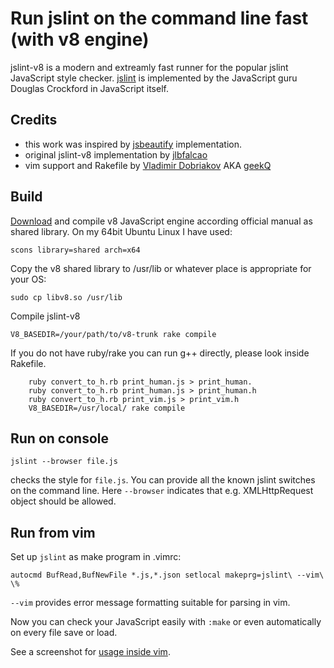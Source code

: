 
Run jslint on the command line fast (with v8 engine)
================================================

jslint-v8 is a modern and extreamly fast runner for the popular jslint
JavaScript style checker. [jslint][] is implemented by the JavaScript guru
Douglas Crockford in JavaScript itself.

Credits
--------
* this work was inspired by [jsbeautify][] implementation.
* original jslint-v8 implementation by [jlbfalcao][]
* vim support and Rakefile by [Vladimir Dobriakov][] AKA [geekQ][]


Build
-----

[Download][v8 doc] and compile v8 JavaScript engine according official
manual as shared library. On my 64bit Ubuntu Linux I have used:

    scons library=shared arch=x64

Copy the v8 shared library to /usr/lib or whatever place is appropriate
for your OS:

    sudo cp libv8.so /usr/lib

Compile jslint-v8

    V8_BASEDIR=/your/path/to/v8-trunk rake compile

If you do not have ruby/rake you can run g++ directly, please look
inside Rakefile.

        ruby convert_to_h.rb print_human.js > print_human.
        ruby convert_to_h.rb print_human.js > print_human.h
        ruby convert_to_h.rb print_vim.js > print_vim.h
        V8_BASEDIR=/usr/local/ rake compile


Run on console
--------------

    jslint --browser file.js

checks the style for `file.js`. You can provide all the known jslint
switches on the command line. Here `--browser` indicates that e.g.
XMLHttpRequest object should be allowed.


Run from vim
------------

Set up `jslint` as make program in .vimrc:

    autocmd BufRead,BufNewFile *.js,*.json setlocal makeprg=jslint\ --vim\ \%

`--vim` provides error message formatting suitable for parsing in vim.

Now you can check your JavaScript easily with `:make` or even
automatically on every file save or load.

See a screenshot for [usage inside vim][screenshot].

[v8 doc]: http://code.google.com/apis/v8/build.html
[jsbeautify]: http://blog.slashpoundbang.com/post/2488598258/running-javascript-from-the-command-line-with-v8
[jlbfalcao]: https://github.com/jlbfalcao/jslint-v8
[Vladimir Dobriakov]: http://www.mobile-web-consulting.de
[jslint]: http://www.jslint.com/
[geekQ]: http://www.geekQ.net/
[screenshot]: http://www.mobile-web-consulting.de/post/4745654954/run-jslint-fast-v8-engine-for-vim
